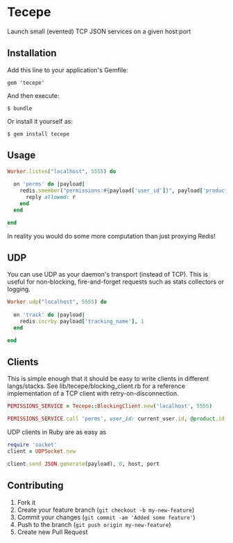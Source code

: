 # Tecepe

Launch small (evented) TCP JSON services on a given host:port

## Installation

Add this line to your application's Gemfile:

    gem 'tecepe'

And then execute:

    $ bundle

Or install it yourself as:

    $ gem install tecepe

## Usage

```ruby
Worker.listen("localhost", 5555) do
  
  on 'perms' do |payload|
    redis.smember("permissions:#{payload['user_id']}", payload['product_id']) do |r|
      reply allowed: r
    end
  end

end
```
In reality you would do some more computation than just proxying Redis!

## UDP

You can use UDP as your daemon's transport (instead of TCP). This is useful for non-blocking, fire-and-forget requests such as stats collectors or logging.

```ruby
Worker.udp("localhost", 5555) do
  
  on 'track' do |payload|
    redis.incrby payload['tracking_name'], 1
  end

end
```

## Clients

This is simple enough that it should be easy to write clients in different langs/stacks. See lib/tecepe/blocking_client.rb for a reference implementation of a TCP client with retry-on-disconnection.

```ruby
PEMISSIONS_SERVICE = Tecepe::BlockingClient.new('localhost', 5555)

PEMISSIONS_SERVICE.call 'perms', user_id: current_user.id, @product.id # true/false
```

UDP clients in Ruby are as easy as

```ruby
require 'socket'
client = UDPSocket.new

client.send JSON.generate(payload), 0, host, port
```

## Contributing

1. Fork it
2. Create your feature branch (`git checkout -b my-new-feature`)
3. Commit your changes (`git commit -am 'Added some feature'`)
4. Push to the branch (`git push origin my-new-feature`)
5. Create new Pull Request
